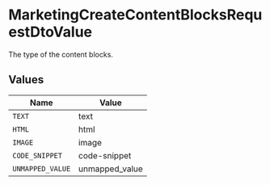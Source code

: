# MarketingCreateContentBlocksRequestDtoValue

The type of the content blocks.


## Values

| Name             | Value            |
| ---------------- | ---------------- |
| `TEXT`           | text             |
| `HTML`           | html             |
| `IMAGE`          | image            |
| `CODE_SNIPPET`   | code-snippet     |
| `UNMAPPED_VALUE` | unmapped_value   |